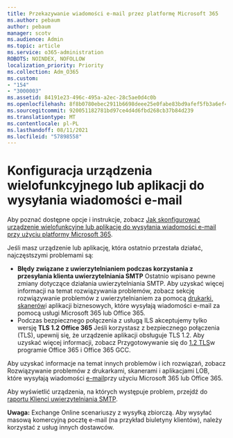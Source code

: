 ```yaml
---
title: Przekazywanie wiadomości e-mail przez platformę Microsoft 365
ms.author: pebaum
author: pebaum
manager: scotv
ms.audience: Admin
ms.topic: article
ms.service: o365-administration
ROBOTS: NOINDEX, NOFOLLOW
localization_priority: Priority
ms.collection: Adm_O365
ms.custom:
- "154"
- "3000003"
ms.assetid: 84191e23-496c-495a-a2ec-28c5ae0d4c0b
ms.openlocfilehash: 8f8b0780ebec2911b6698deee25e0fabe83bd9afef5fb3a6ef4c51cccd67fc7c
ms.sourcegitcommit: 920051182781bd97ce4d4d6fbd268cb37b84d239
ms.translationtype: MT
ms.contentlocale: pl-PL
ms.lasthandoff: 08/11/2021
ms.locfileid: "57898558"
---
```

# <a name="set-up-a-multifunction-device-or-application-to-send-email"></a>Konfiguracja urządzenia wielofunkcyjnego lub aplikacji do wysyłania wiadomości e-mail

Aby poznać dostępne opcje i instrukcje, zobacz [Jak skonfigurować urządzenie wielofunkcyjne lub aplikację do wysyłania wiadomości e-mail przy użyciu platformy Microsoft 365](https://docs.microsoft.com/Exchange/mail-flow-best-practices/how-to-set-up-a-multifunction-device-or-application-to-send-email-using-microsoft-365-or-office-365).
  
Jeśli masz urządzenie lub aplikację, która ostatnio przestała działać, najczęstszymi problemami są:

- **Błędy związane z uwierzytelnianiem podczas korzystania z przesyłania klienta uwierzytelniania SMTP** Ostatnio wpisano pewne zmiany dotyczące działania uwierzytelniania SMTP. Aby uzyskać więcej informacji na temat rozwiązywania problemów, zobacz sekcję rozwiązywanie problemów z uwierzytelnianiem za pomocą [drukarki, skanerów](https://docs.microsoft.com/Exchange/mail-flow-best-practices/fix-issues-with-printers-scanners-and-lob-applications-that-send-email-using-off#error-authentication-unsuccessful)i aplikacji biznesowych, które wysyłają wiadomości e-mail za pomocą usługi Microsoft 365 lub Office 365.
- Podczas bezpiecznego połączenia z usługą ILS akceptujemy tylko wersję **TLS 1.2 Office 365** Jeśli korzystasz z bezpiecznego połączenia (TLS), upewnij się, że urządzenie aplikacji obsługuje TLS 1.2. Aby uzyskać więcej informacji, zobacz Przygotowywanie się do [1.2 TLS](https://docs.microsoft.com/microsoft-365/compliance/prepare-tls-1.2-in-office-365)w programie Office 365 i Office 365 GCC.
 
Aby uzyskać informacje na temat innych problemów i ich rozwiązań, zobacz Rozwiązywanie problemów z drukarkami, skanerami i aplikacjami LOB, które wysyłają wiadomości [e-mail](https://docs.microsoft.com/Exchange/mail-flow-best-practices/fix-issues-with-printers-scanners-and-lob-applications-that-send-email-using-off)przy użyciu Microsoft 365 lub Office 365.

Aby wyświetlić urządzenia, na których występuje problem, przejdź do [raportu Klienci uwierzytelniania SMTP](https://protection.office.com/mailflow/dashboard).

**Uwaga:** Exchange Online scenariuszy z wysyłką zbiorczą. Aby wysyłać masową komercyjną pocztę e-mail (na przykład biuletyny klientów), należy korzystać z usług innych dostawców.
